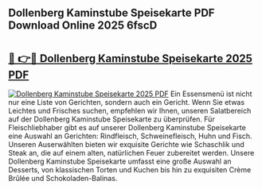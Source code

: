 ## Dollenberg Kaminstube Speisekarte PDF Download Online 2025 6fscD

# <h2><a href="http://gc77ld2.nevu.top/?p=Dollenberg+Kaminstube+Speisekarte">🔗 👉🔴 Dollenberg Kaminstube Speisekarte 2025 PDF</a></h2>

[![Dollenberg Kaminstube Speisekarte 2025 PDF](https://i.imgur.com/dBaPXMq.png)](http://gc77ld2.nevu.top/?p=Dollenberg+Kaminstube+Speisekarte)
Ein Essensmenü ist nicht nur eine Liste von Gerichten, sondern auch ein Gericht. Wenn Sie etwas Leichtes und Frisches suchen, empfehlen wir Ihnen, unseren Salatbereich auf der Dollenberg Kaminstube Speisekarte zu überprüfen. Für Fleischliebhaber gibt es auf unserer Dollenberg Kaminstube Speisekarte eine Auswahl an Gerichten: Rindfleisch, Schweinefleisch, Huhn und Fisch. Unseren Auserwählten bieten wir exquisite Gerichte wie Schaschlik und Steak an, die auf einem alten, natürlichen Feuer zubereitet werden. Unsere Dollenberg Kaminstube Speisekarte umfasst eine große Auswahl an Desserts, von klassischen Torten und Kuchen bis hin zu exquisiten Crème Brûlée und Schokoladen-Balinas.

